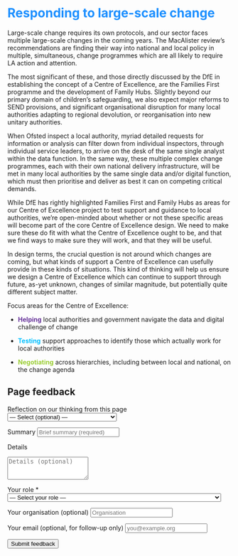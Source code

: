 # <span style="color:dodgerblue">Responding to large-scale change</span>

Large-scale change requires its own protocols, and our sector faces multiple large-scale changes in the coming years. The MacAlister review’s recommendations are finding their way into national and local policy in multiple, simultaneous, change programmes which are all likely to require LA action and attention.

The most significant of these, and those directly discussed by the DfE in establishing the concept of a Centre of Excellence, are the Families First programme and the development of Family Hubs. Slightly beyond our primary domain of children’s safeguarding, we also expect major reforms to SEND provisions, and significant organisational disruption for many local authorities adapting to regional devolution, or reorganisation into new unitary authorities.

When Ofsted inspect a local authority, myriad detailed requests for information or analysis can filter down from individual inspectors, through individual service leaders, to arrive on the desk of the same single analyst within the data function. In the same way, these multiple complex change programmes, each with their own national delivery infrastructure, will be met in many local authorities by the same single data and/or digital function, which must then prioritise and deliver as best it can on competing critical demands.

While DfE has rightly highlighted Families First and Family Hubs as areas for our Centre of Excellence project to test support and guidance to local authorities, we’re open-minded about whether or not these specific areas will become part of the core Centre of Excellence design. We need to make sure these do fit with what the Centre of Excellence ought to be, and that we find ways to make sure they will work, and that they will be useful.

In design terms, the crucial question is not around which changes are coming, but what kinds of support a Centre of Excellence can usefully provide in these kinds of situations. This kind of thinking will help us ensure we design a Centre of Excellence which can continue to support through future, as-yet unknown, changes of similar magnitude, but potentially quite different subject matter.

Focus areas for the Centre of Excellence:

-  <span style="color:rebeccapurple">**Helping**</span> local authorities and government navigate the data and digital challenge of change

-  <span style="color:deepskyblue">**Testing**</span> support approaches to identify those which actually work for local authorities

-  <span style="color:yellowgreen">**Negotiating**</span> across hierarchies, including between local and national, on the change agenda



<!-- feedback form -->

<div class="feedback-section feedback-compact" id="sheets">
  <h2>Page feedback</h2>
<form id="gs-form">
  <input type="hidden" name="page" id="gs-page">
  <input type="text" name="hp_field" id="hp_field" style="display:none" tabindex="-1" autocomplete="off">

  <label for="mf-nature">Reflection on our thinking from this page</label>
  <select id="mf-nature" name="nature">
    <option value="">— Select (optional) —</option>
    <option>I’m enthusiastic about this</option>
    <option>I’m unsure about this</option>
    <option>I disagree with this</option>
    <option>I have a general reflection on this</option>
    <option>I’ve identified a specific issue with this</option>
    <option>Other</option>
  </select>

  <label for="gs-summary" class="sr-only">Summary</label>
  <input type="text" id="gs-summary" name="summary" required minlength="5" placeholder="Brief summary (required)">

  <label for="gs-details" class="sr-only">Details</label>
  <textarea id="gs-details" name="details" rows="3" placeholder="Details (optional)"></textarea>

  <label for="mf-role">Your role <span class="req">*</span></label>
  <select id="mf-role" name="role" required>
    <option value="">— Select your role —</option>
      <option>Local authority data professional</option>
      <option>Local authority digital professional</option>
      <option>Local authority children’s social care professional</option>
      <option>Local authority leadership</option>
      <option>Central government data professional</option>
      <option>Central government digital professional</option>
      <option>Central government social care professional</option>
      <option>Central government leadership</option>
      <option>Other public sector professional role</option>
      <option>Data and digital supplier/partner</option>
      <option>Data and digital consultant</option>
      <option>Other private sector professional role</option>
      <option>Person (with current or previous social care involvement as a service user)</option>
      <option>Person (without current or previous social care involvement as a service user)</option>
  </select>

  <label for="mf-org">Your organisation (optional)</label>
  <input type="text" id="mf-org" name="org" placeholder="Organisation">

  <label for="mf-email">Your email (optional, for follow-up only)</label>
  <input type="email" id="mf-email" name="email" placeholder="you@example.org">

  <div class="feedback-actions">
    <button type="submit" class="md-button">Submit feedback</button>
  </div>

  <div class="feedback-success" id="gs-ok" hidden>Thanks — feedback received</div>
  <div class="feedback-error" id="gs-err" hidden>Sorry — something went wrong</div>
</form>

</div>